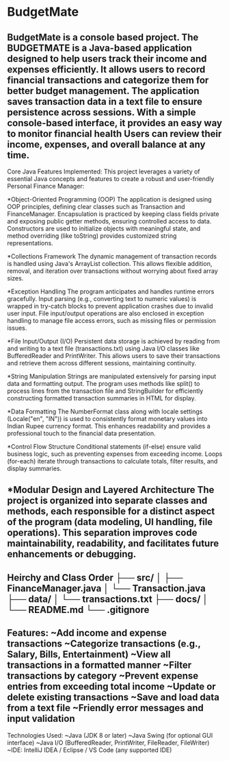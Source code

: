 # BudgetMate 
BudgetMate is a console based project.
The BUDGETMATE is a Java-based application designed to help users track their income and expenses efficiently. It allows users to record financial transactions and categorize them for better budget management. The application saves transaction data in a text file to ensure persistence across sessions.
With a simple console-based interface, it provides an easy way to monitor financial health Users can review their income, expenses, and overall balance at any time. 
-------------------------------------------------------------------------------------------------------------------------------------------------------------------------------------------------------------------
Core Java Features Implemented:
This project leverages a variety of essential Java concepts and features to create a robust and user-friendly Personal Finance Manager:

*Object-Oriented Programming (OOP)
The application is designed using OOP principles, defining clear classes such as Transaction and FinanceManager.
Encapsulation is practiced by keeping class fields private and exposing public getter methods, ensuring controlled access to data.
Constructors are used to initialize objects with meaningful state, and method overriding (like toString) provides customized string representations.

*Collections Framework
The dynamic management of transaction records is handled using Java's ArrayList collection.
This allows flexible addition, removal, and iteration over transactions without worrying about fixed array sizes.

*Exception Handling
The program anticipates and handles runtime errors gracefully.
Input parsing (e.g., converting text to numeric values) is wrapped in try-catch blocks to prevent application crashes due to invalid user input.
File input/output operations are also enclosed in exception handling to manage file access errors, such as missing files or permission issues.

*File Input/Output (I/O)
Persistent data storage is achieved by reading from and writing to a text file (transactions.txt) using Java I/O classes like BufferedReader and PrintWriter.
This allows users to save their transactions and retrieve them across different sessions, maintaining continuity.

*String Manipulation
Strings are manipulated extensively for parsing input data and formatting output.
The program uses methods like split() to process lines from the transaction file and StringBuilder for efficiently constructing formatted transaction summaries in HTML for display.

*Data Formatting
The NumberFormat class along with locale settings (Locale("en", "IN")) is used to consistently format monetary values into Indian Rupee currency format.
This enhances readability and provides a professional touch to the financial data presentation.

*Control Flow Structure
Conditional statements (if-else) ensure valid business logic, such as preventing expenses from exceeding income.
Loops (for-each) iterate through transactions to calculate totals, filter results, and display summaries.

*Modular Design and Layered Architecture
The project is organized into separate classes and methods, each responsible for a distinct aspect of the program (data modeling, UI handling, file operations).
This separation improves code maintainability, readability, and facilitates future enhancements or debugging.
-------------------------------------------------------------------------------------------------------------------------------------------------------------------------------------------------------
Heirchy and Class Order
├── src/
│   ├── FinanceManager.java
│   └── Transaction.java
├── data/
│   └── transactions.txt
├── docs/
│   └── README.md
└── .gitignore
--------------------------------------------------------------------------------------------------------------------------------------------------------------------------------------------------------
Features:
~Add income and expense transactions
~Categorize transactions (e.g., Salary, Bills, Entertainment)
~View all transactions in a formatted manner
~Filter transactions by category
~Prevent expense entries from exceeding total income
~Update or delete existing transactions
~Save and load data from a text file
~Friendly error messages and input validation
-------------------------------------------------------------------------------------------------------------------------------------------------------------------------------------------------------
Technologies Used:
~Java (JDK 8 or later)
~Java Swing (for optional GUI interface)
~Java I/O (BufferedReader, PrintWriter, FileReader, FileWriter)
~IDE: IntelliJ IDEA / Eclipse / VS Code (any supported IDE)
